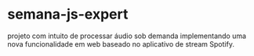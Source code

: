 # semana-js-expert
projeto com intuito de processar áudio sob demanda implementando uma nova funcionalidade em web baseado no aplicativo de stream Spotify.
